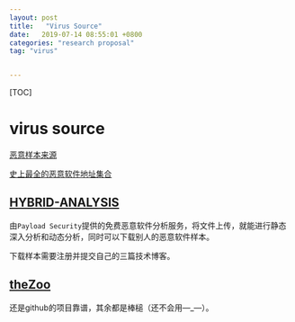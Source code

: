 ```yaml
---
layout: post
title:   "Virus Source"
date:   2019-07-14 08:55:01 +0800
categories: "research proposal"
tag: "virus"


---
```


[TOC]





# virus source

[恶意样本来源](https://bbs.pediy.com/thread-226555.htm)

[史上最全的恶意软件地址集合](<https://zhuanlan.zhihu.com/p/23000035>)

## [HYBRID-ANALYSIS](https://www.hybrid-analysis.com/)

由`Payload Security`提供的免费恶意软件分析服务，将文件上传，就能进行静态深入分析和动态分析，同时可以下载别人的恶意软件样本。

下载样本需要注册并提交自己的三篇技术博客。

## [theZoo](<https://github.com/ytisf/theZoo/tree/master/malwares/Binaries>)

还是github的项目靠谱，其余都是棒槌（还不会用—_—）。

